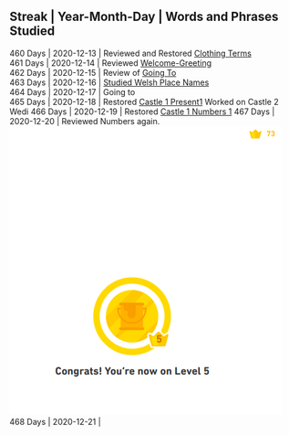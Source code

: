 ## Streak | Year-Month-Day | Words and Phrases Studied <br>
460 Days | 2020-12-13 | Reviewed and Restored [Clothing Terms](https://github.com/EO4wellness/T-I-L/blob/main/polyglot/gales/clothing.md)<br>
461 Days | 2020-12-14 | Reviewed [Welcome-Greeting](https://github.com/EO4wellness/T-I-L/blob/main/polyglot/gales/welcome.md) <br>
462 Days | 2020-12-15 | Review of [Going To](https://github.com/EO4wellness/T-I-L/blob/main/polyglot/gales/going-to.md) <br>
463 Days | 2020-12-16 | [Studied Welsh Place Names](https://github.com/EO4wellness/T-I-L/blob/main/polyglot/gales/Castle-2/Places.MD)<br>
464 Days | 2020-12-17 | Going to<br>
465 Days | 2020-12-18 | Restored [Castle 1 Present1](https://github.com/EO4wellness/T-I-L/blob/main/polyglot/gales/Castle-1/Present%201) Worked on Castle 2 Wedi
466 Days | 2020-12-19 | Restored [Castle 1 Numbers 1](https://github.com/EO4wellness/T-I-L/blob/main/polyglot/gales/Castle-1/Numbers-1.md)
467 Days | 2020-12-20 | Reviewed Numbers again. <br>
![Earned Castle 2 Wedi Crown](https://github.com/EO4wellness/T-I-L/blob/main/polyglot/gales/images/2020-12-20-earned-wedi-crown.png)<br>
468 Days | 2020-12-21 | <br>
